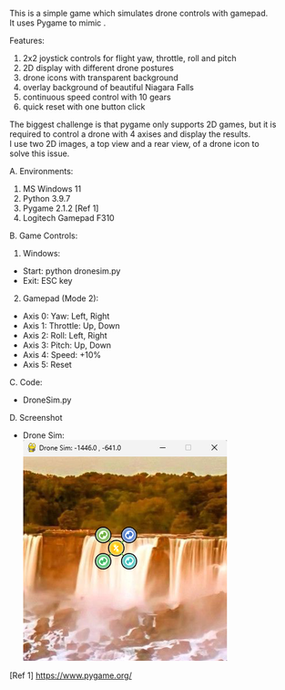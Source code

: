 This is a simple game which simulates drone controls with gamepad.  
It uses Pygame to mimic .  

Features:
1. 2x2 joystick controls for flight yaw, throttle, roll and pitch  
2. 2D display with different drone postures   
3. drone icons with transparent background  
4. overlay background of beautiful Niagara Falls  
5. continuous speed control with 10 gears  
6. quick reset with one button click

The biggest challenge is that pygame only supports 2D games, but it is  
required to control a drone with 4 axises and display the results.  
I use two 2D images, a top view and a rear view, of a drone icon to  
solve this issue.   

A. Environments:  
1. MS Windows 11  
2. Python 3.9.7  
3. Pygame 2.1.2 [Ref 1]  
4. Logitech Gamepad F310  

B. Game Controls:

1. Windows:
- Start: python dronesim.py
- Exit: ESC key

2. Gamepad (Mode 2):  
- Axis 0: Yaw: Left, Right  
- Axis 1: Throttle: Up, Down  
- Axis 2: Roll: Left, Right  
- Axis 3: Pitch: Up, Down  
- Axis 4: Speed: +10%  
- Axis 5: Reset

C. Code:  
- DroneSim.py  

D. Screenshot  
- Drone Sim:  
![DroneSit](dronesim.png)  


[Ref 1] https://www.pygame.org/    

